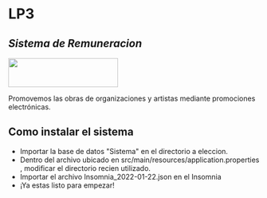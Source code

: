 # LP3
## _Sistema de Remuneracion_

 <img src="https://images.onlinelabels.com/images/clip-art/valessiobrito/valessiobrito_Paint_brush.png" width=220 height=58>

Promovemos las obras de organizaciones y artistas mediante promociones electrónicas.

## Como instalar el sistema

- Importar la base de datos "Sistema" en el directorio a eleccion.
- Dentro del archivo ubicado en src/main/resources/application.properties , modificar el directorio recien utilizado.
- Importar el archivo Insomnia_2022-01-22.json en el Insomnia
- ¡Ya estas listo para empezar!

